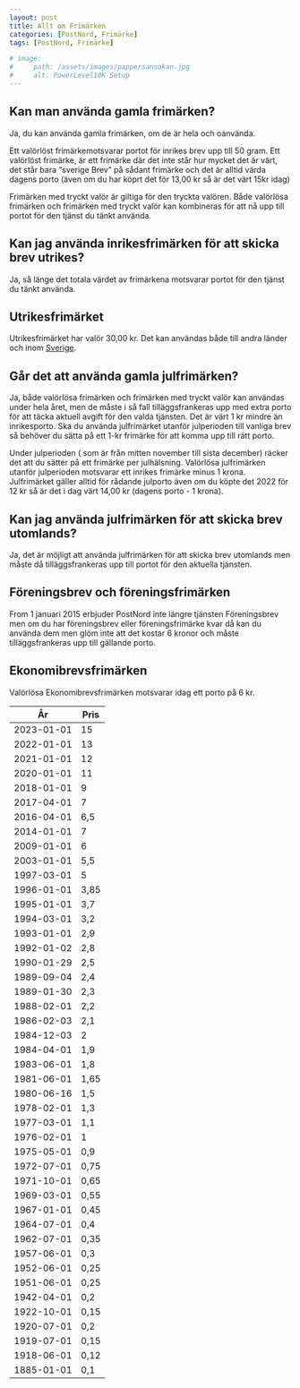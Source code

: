 ```yaml
---
layout: post
title: Allt om Frimärken
categories: [PostNord, Frimärke]
tags: [PostNord, Frimärke]

# image:
#     path: /assets/images/pappersansokan.jpg
#     alt: PowerLevel10K Setup 
---
```


## Kan man använda gamla frimärken?
Ja, du kan använda gamla frimärken, om de är hela och oanvända.

Ett valörlöst frimärkemotsvarar portot för inrikes brev upp till 50 gram. Ett valörlöst frimärke, är ett frimärke där det inte står hur mycket det är värt, det står bara “sverige Brev” på sådant frimärke och det är alltid värda dagens porto (även om du har köprt det för 13,00 kr så är det värt 15kr idag)

Frimärken med tryckt valör är giltiga för den tryckta valören. Både valörlösa frimärken och frimärken med tryckt valör kan kombineras för att nå upp till portot för den tjänst du tänkt använda.

## Kan jag använda inrikesfrimärken för att skicka brev utrikes?
Ja, så länge det totala värdet av frimärkena motsvarar portot för den tjänst du tänkt använda.

## Utrikesfrimärket
Utrikesfrimärket har valör 30,00 kr. Det kan användas både till andra länder och inom <a href="https://limevision.se/product-category/doftgranar/" target="_blank">Sverige</a>.

## Går det att använda gamla julfrimärken?
Ja, både valörlösa frimärken och frimärken med tryckt valör kan användas under hela året, men de måste i så fall tilläggsfrankeras upp med extra porto för att täcka aktuell avgift för den valda tjänsten. Det är värt 1 kr mindre än inrikesporto. Ska du använda julfrimärket utanför julperioden till vanliga brev så behöver du sätta på ett 1-kr frimärke för att komma upp till rätt porto.

Under julperioden ( som är från mitten november till sista december) räcker det att du sätter på ett frimärke per julhälsning. Valörlösa julfrimärken utanför julperioden motsvarar ett inrikes frimärke minus 1 krona. Julfrimärket gäller alltid för rådande julporto även om du köpte det 2022 för 12 kr så är det i dag värt 14,00 kr (dagens porto - 1 krona).

## Kan jag använda julfrimärken för att skicka brev utomlands?
Ja, det är möjligt att använda julfrimärken för att skicka brev utomlands men måste då
tilläggsfrankeras upp till portot för den aktuella tjänsten.

## Föreningsbrev och föreningsfrimärken
From 1 januari 2015 erbjuder PostNord inte längre tjänsten Föreningsbrev men om du har föreningsbrev eller föreningsfrimärke kvar då kan du använda dem men glöm inte att det kostar 6 kronor och måste tilläggsfrankeras upp till gällande porto.

## Ekonomibrevsfrimärken 
Valörlösa Ekonomibrevsfrimärken motsvarar idag ett porto på 6 kr.


  | År         | Pris  |
  |------------|-------|
  | 2023-01-01 | 15    |
  | 2022-01-01 | 13    |
  | 2021-01-01 | 12    |
  | 2020-01-01 | 11    |
  | 2018-01-01 | 9     |
  | 2017-04-01 | 7     |
  | 2016-04-01 | 6,5   |
  | 2014-01-01 | 7     |
  | 2009-01-01 | 6     |
  | 2003-01-01 | 5,5   |
  | 1997-03-01 | 5     |
  | 1996-01-01 | 3,85  |
  | 1995-01-01 | 3,7   |
  | 1994-03-01 | 3,2   |
  | 1993-01-01 | 2,9   |
  | 1992-01-02 | 2,8   |
  | 1990-01-29 | 2,5   |
  | 1989-09-04 | 2,4   |
  | 1989-01-30 | 2,3   |
  | 1988-02-01 | 2,2   |
  | 1986-02-03 | 2,1   |
  | 1984-12-03 | 2     |
  | 1984-04-01 | 1,9   |
  | 1983-06-01 | 1,8   |
  | 1981-06-01 | 1,65  |
  | 1980-06-16 | 1,5   |
  | 1978-02-01 | 1,3   |
  | 1977-03-01 | 1,1   |
  | 1976-02-01 | 1     |
  | 1975-05-01 | 0,9   |
  | 1972-07-01 | 0,75  |
  | 1971-10-01 | 0,65  |
  | 1969-03-01 | 0,55  |
  | 1967-01-01 | 0,45  |
  | 1964-07-01 | 0,4   |
  | 1962-07-01 | 0,35  |
  | 1957-06-01 | 0,3   |
  | 1952-06-01 | 0,25  |
  | 1951-06-01 | 0,25  |
  | 1942-04-01 | 0,2   |
  | 1922-10-01 | 0,15  |
  | 1920-07-01 | 0,2   |
  | 1919-07-01 | 0,15  |
  | 1918-06-01 | 0,12  |
  | 1885-01-01 | 0,1   |



